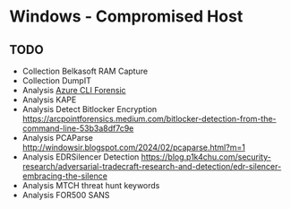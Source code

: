 # Windows - Compromised Host

## TODO
- Collection Belkasoft RAM Capture
- Collection DumpIT
- Analysis [Azure CLI Forensic](https://www.inversecos.com/2023/03/azure-command-line-forensics-host-based.html?m=1)
- Analysis KAPE
- Analysis Detect Bitlocker Encryption https://arcpointforensics.medium.com/bitlocker-detection-from-the-command-line-53b3a8df7c9e 
- Analysis PCAParse http://windowsir.blogspot.com/2024/02/pcaparse.html?m=1
- Analysis EDRSilencer Detection https://blog.p1k4chu.com/security-research/adversarial-tradecraft-research-and-detection/edr-silencer-embracing-the-silence
- Analysis MTCH threat hunt keywords
- Analysis FOR500 SANS
